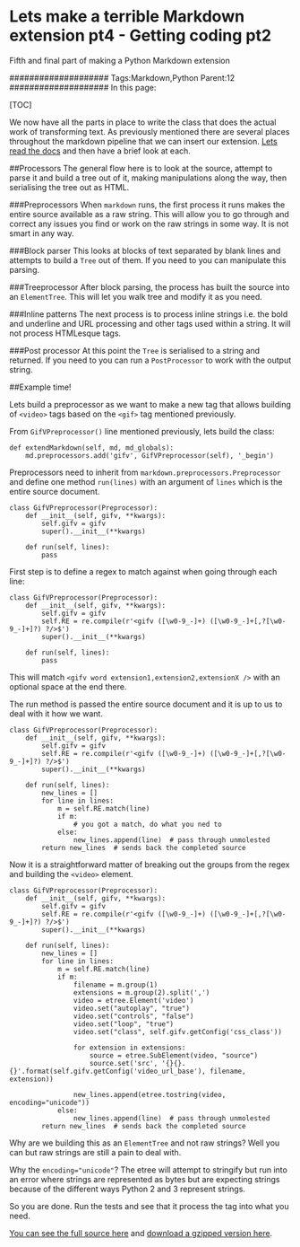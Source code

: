 # Lets make a terrible Markdown extension pt4 - Getting coding pt2

Fifth and final part of making a Python Markdown extension

####################
Tags:Markdown,Python
Parent:12
####################
In this page:

[TOC]

We now have all the parts in place to write the class that does the actual work of transforming text. As previously mentioned there are several places throughout the markdown pipeline that we can insert our extension. [Lets read the docs](https://pythonhosted.org/Markdown/extensions/api.html) and then have a brief look at each.

##Processors
The general flow here is to look at the source, attempt to parse it and build a tree out of it, making manipulations along the way, then serialising the tree out as HTML.

###Preprocessors
When `markdown` runs, the first process it runs makes the entire source available as a raw string. This will allow you to go through and correct any issues you find or work on the raw strings in some way. It is not smart in any way.

###Block parser
This looks at blocks of text separated by blank lines and attempts to build a `Tree` out of them. If you need to you can manipulate this parsing.

###Treeprocessor
After block parsing, the process has built the source into an `ElementTree`. This will let you walk tree and modify it as you need.

###Inline patterns
The next process is to process inline strings i.e. the bold and underline and URL processing and other tags used within a string. It will not process HTMLesque tags.

###Post processor
At this point the `Tree` is serialised to a string and returned. If you need to you can run a `PostProcessor` to work with the output string.

##Example time!

Lets build a preprocessor as we want to make a new tag that allows building of `<video>` tags based on the `<gif>` tag mentioned previously.

From `GifVPreprocessor()` line mentioned previously, lets build the class:

~~~{.python hl_lines="2"}
def extendMarkdown(self, md, md_globals):
    md.preprocessors.add('gifv', GifVPreprocessor(self), '_begin')
~~~

Preprocessors need to inherit from `markdown.preprocessors.Preprocessor` and define one method `run(lines)` with an argument of `lines` which is the entire source document.

~~~{.python hl_lines="6"}
class GifVPreprocessor(Preprocessor):
    def __init__(self, gifv, **kwargs):
        self.gifv = gifv
        super().__init__(**kwargs)

    def run(self, lines):
        pass
~~~

First step is to define a regex to match against when going through each line:

~~~{.python hl_lines="4"}
class GifVPreprocessor(Preprocessor):
    def __init__(self, gifv, **kwargs):
        self.gifv = gifv
        self.RE = re.compile(r'<gifv ([\w0-9_-]+) ([\w0-9_-]+[,?[\w0-9_-]+]?) ?/>$')
        super().__init__(**kwargs)

    def run(self, lines):
        pass
~~~

This will match `<gifv word extension1,extension2,extensionX />` with an optional space at the end there.

The run method is passed the entire source document and it is up to us to deal with it how we want.

~~~{.python hl_lines="9 11"}
class GifVPreprocessor(Preprocessor):
    def __init__(self, gifv, **kwargs):
        self.gifv = gifv
        self.RE = re.compile(r'<gifv ([\w0-9_-]+) ([\w0-9_-]+[,?[\w0-9_-]+]?) ?/>$')
        super().__init__(**kwargs)

    def run(self, lines):
        new_lines = []
        for line in lines:
            m = self.RE.match(line)
            if m:
                # you got a match, do what you ned to
            else:
                new_lines.append(line)  # pass through unmolested
        return new_lines  # sends back the completed source
~~~

Now it is a straightforward matter of breaking out the groups from the regex and building the `<video>` element.
 
~~~{.python}
class GifVPreprocessor(Preprocessor):
    def __init__(self, gifv, **kwargs):
        self.gifv = gifv
        self.RE = re.compile(r'<gifv ([\w0-9_-]+) ([\w0-9_-]+[,?[\w0-9_-]+]?) ?/>$')
        super().__init__(**kwargs)

    def run(self, lines):
        new_lines = []
        for line in lines:
            m = self.RE.match(line)
            if m:
                filename = m.group(1)
                extensions = m.group(2).split(',')
                video = etree.Element('video')
                video.set("autoplay", "true")
                video.set("controls", "false")
                video.set("loop", "true")
                video.set("class", self.gifv.getConfig('css_class'))

                for extension in extensions:
                    source = etree.SubElement(video, "source")
                    source.set('src', '{}{}.{}'.format(self.gifv.getConfig('video_url_base'), filename, extension))

                new_lines.append(etree.tostring(video, encoding="unicode"))
            else:
                new_lines.append(line)  # pass through unmolested
        return new_lines  # sends back the completed source
~~~

Why are we building this as an `ElementTree` and not raw strings? Well you can but raw strings are still a pain to deal with.

Why the `encoding="unicode"`? The etree will attempt to stringify but run into an error where strings are represented as bytes but are expecting strings because of the different ways Python 2 and 3 represent strings.

So you are done. Run the tests and see that it process the tag into what you need.
 
[You can see the full source here](https://assets.themetacity.com/code/theMetaCityMarkdown) and [download a gzipped version here](https://assets.themetacity.com/code/theMetaCityMarkdown.tar.gz).